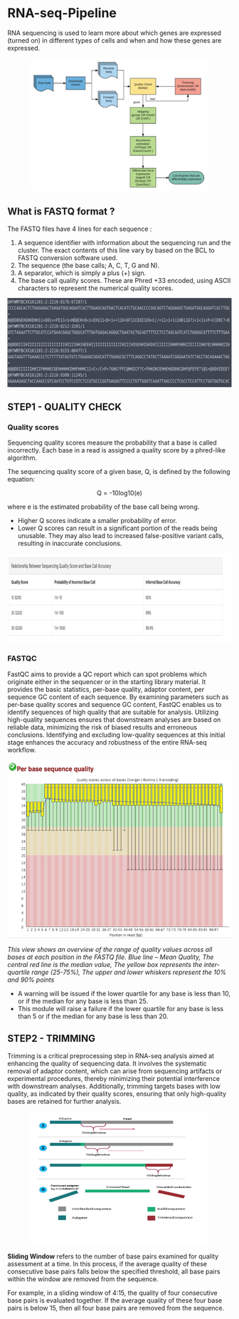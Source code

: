 # RNA-seq-Pipeline

RNA sequencing is used to learn more about which genes are expressed (turned on) in different types of cells and when and how these genes are expressed.

<p align="center">
  <img src="RNAworkflow.png" width="400" height="300" alt="Alt Text">
</p>

## What is FASTQ format ?
The FASTQ files have 4 lines for each sequence :
1.	A sequence identifier with information about the sequencing run and the cluster. The exact contents of this line vary by based on the BCL to FASTQ conversion software used.
2.	The sequence (the base calls; A, C, T, G and N).
3.	A separator, which is simply a plus (+) sign.
4.	The base call quality scores. These are Phred +33 encoded, using ASCII characters to represent the numerical quality scores.

<p align="center">
  <img src="FASTQ file.png" width="600" height="200" alt="Alt Text">
</p>

## STEP1 - QUALITY CHECK 

### Quality scores 
Sequencing quality scores measure the probability that a base is called incorrectly. Each base in a read is assigned a quality score by a phred-like algorithm.

The sequencing quality score of a given base, Q, is defined by the following equation:
<p align="center">
  Q = -10log10(e)
</p>

where e is the estimated probability of the base call being wrong.
- Higher Q scores indicate a smaller probability of error.
- Lower Q scores can result in a significant portion of the reads being unusable. They may also lead to increased false-positive variant calls, resulting in inaccurate conclusions.

<p align="center">
  <img src="quality scores.png" width="600" height="200" alt="Alt Text">
</p>

### FASTQC 
FastQC aims to provide a QC report which can spot problems which originate either in the sequencer or in the starting library material. It provides the basic statistics, per-base quality, adaptor content, per sequence GC content of each sequence. By examining parameters such as per-base quality scores and sequence GC content, FastQC enables us to identify sequences of high quality that are suitable for analysis. Utilizing high-quality sequences ensures that downstream analyses are based on reliable data, minimizing the risk of biased results and erroneous conclusions. Identifying and excluding low-quality sequences at this initial stage enhances the accuracy and robustness of the entire RNA-seq workflow.

<p align="center">
  <img src="quality.png" width="600" height="400" alt="Alt Text">
</p>

_This view shows an overview of the range of quality values across all bases at each position in the FASTQ file._ 
_Blue line – Mean Quality, The central red line is the median value, The yellow box represents the inter-quartile range (25-75%), The upper and lower whiskers represent the 10% and 90% points_

- A warning will be issued if the lower quartile for any base is less than 10, or if the median for any base is less than 25. 
- This module will raise a failure if the lower quartile for any base is less than 5 or if the median for any base is less than 20. 

## STEP2 - TRIMMING
Trimming is a critical preprocessing step in RNA-seq analysis aimed at enhancing the quality of sequencing data. It involves the systematic removal of adaptor content, which can arise from sequencing artifacts or experimental procedures, thereby minimizing their potential interference with downstream analyses. Additionally, trimming targets bases with low quality, as indicated by their quality scores, ensuring that only high-quality bases are retained for further analysis.

<p align="center">
  <img src="trimming.png" width="400" height="300" alt="Alt Text">
</p>

**Sliding Window** refers to the number of base pairs examined for quality assessment at a time. In this process, if the average quality of these consecutive base pairs falls below the specified threshold, all base pairs within the window are removed from the sequence.

For example, in a sliding window of 4:15, the quality of four consecutive base pairs is evaluated together. If the average quality of these four base pairs is below 15, then all four base pairs are removed from the sequence.












 



